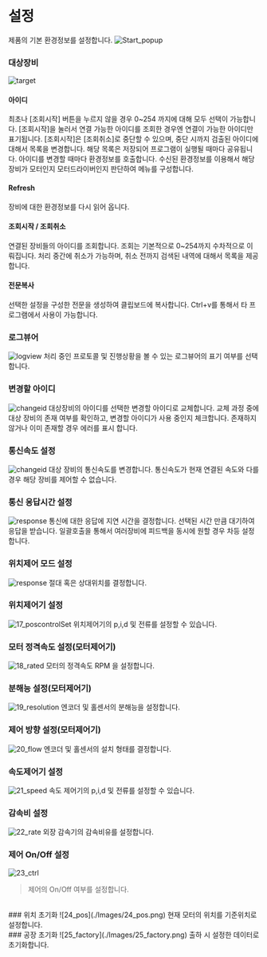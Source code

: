 # 설정
제품의 기본 환경정보를 설정합니다.
![Start_popup](./Images/02_Setting.png)


### 대상장비
![target](./Images/12_Target.png)
#### 아이디
최초나 [조회시작] 버튼을 누르지 않을 경우 0~254 까지에 대해 모두 선택이 가능합니다.
[조회시작]을 눌러서 연결 가능한 아이디를 조회한 경우엔 연결이 가능한 아이디만 표기됩니다.
[조회시작]은  [조회취소]로 중단할 수 있으며, 중단 시까지 검출된 아이디에 대해서 목록을 변경합니다.
해당 목록은 저장되어 프로그램이 실행될 때마다 공유됩니다.
아이디를 변경할 때마다 환경정보를 호출합니다.
수신된 환경정보를 이용해서 해당 장비가 모터인지 모터드라이버인지 판단하여 메뉴를 구성합니다.
<br>
#### Refresh
장비에 대한 환경정보를 다시 읽어 옵니다.
<br>
#### 조회시작 / 조회취소
연결된 장비들의 아이디를 조회합니다.
조회는 기본적으로 0~254까지 수차적으로 이뤄집니다.
처리 중간에 취소가 가능하며, 취소 전까지 검색된 내역에 대해서 목록을 제공합니다.
<br>
#### 전문복사
선택한 설정을 구성한 전문을 생성하여 클립보드에 복사합니다.
Ctrl+v를 통해서 타 프로그램에서 사용이 가능합니다.
<br>
### 로그뷰어
![logview](./Images/13_Logview.png)
처리 중인 프로토콜 및 진행상황을 볼 수 있는 로그뷰어의 표기 여부를 선택합니다.
<br>
### 변경할 아이디
![changeid](./Images/14_changeid.png)
대상장비의 아이디를 선택한 변경할 아이디로 교체합니다.
교체 과정 중에 대상 장비의 존재 여부를 확인하고, 변경할 아이디가 사용 중인지 체크합니다.
존재하지 않거나 이미 존재할 경우 에러를 표시 합니다.
<br>
### 통신속도 설정
![changeid](./Images/15_baudrate.png)
대상 장비의 통신속도를 변경합니다.
통신속도가 현재 연결된 속도와 다를 경우 해당 장비를 제어할 수 없습니다.
<br>
### 통신 응답시간 설정
![response](./Images/15_response.png)
통신에 대한 응답에 지연 시간을 결정합니다.
선택된 시간 만큼 대기하여 응답을 받습니다.
일괄호출을 통해서 여러장비에 피드백을 동시에 원할 경우 차등 설정합니다.
<br>
### 위치제어 모드 설정
![response](./Images/16_abspostion.png)
절대 혹은 상대위치를 결정합니다.
<br>
### 위치제어기 설정
![17_poscontrolSet](./Images/17_poscontrolSet.png)
위치제어기의 p,i,d 및 전류를 설정할 수 있습니다.
<br>
### 모터 정격속도 설정(모터제어기)
![18_rated](./Images/18_rated.png)
모터의 정격속도 RPM 을 설정합니다.
<br>
### 분해능 설정(모터제어기)
![19_resolution](./Images/19_resolution.png)
엔코더 및 홀센서의 분해능을 설정합니다.
<br>
### 제어 방향 설정(모터제어기)
![20_flow](./Images/20_flow.png)
엔코더 및 홀센서의 설치 형태를 결정합니다.
<br>
### 속도제어기 설정
![21_speed](./Images/21_speed.png)
속도 제어기의 p,i,d 및 전류를 설정할 수 있습니다.
<br>
### 감속비 설정
![22_rate](./Images/22_rate.png)
외장 감속기의 감속비유를 설정합니다.
<br>
### 제어 On/Off 설정
![23_ctrl](./Images/23_ctrl.png)
> 제어의 On/Off 여부를 설정합니다.
<br>
### 위치 초기화
![24_pos](./Images/24_pos.png)
현재 모터의 위치를 기준위치로 설정합니다.
<br>
### 공장 초기화
![25_factory](./Images/25_factory.png)
출하 시 설정한 데이터로 초기화합니다.
